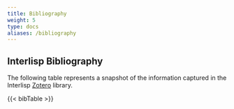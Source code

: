 ```yaml
---
title: Bibliography
weight: 5
type: docs
aliases: /bibliography
---
```


## Interlisp Bibliography

The following table represents a snapshot of the information captured in the Interlisp [Zotero](https://www.zotero.org/groups/2914042/interlisp/library) library.

{{< bibTable >}}
